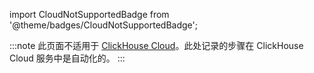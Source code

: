 
import CloudNotSupportedBadge from '@theme/badges/CloudNotSupportedBadge';

<CloudNotSupportedBadge/>

:::note
此页面不适用于 [ClickHouse Cloud](https://clickhouse.com/cloud)。此处记录的步骤在 ClickHouse Cloud 服务中是自动化的。
:::
```
